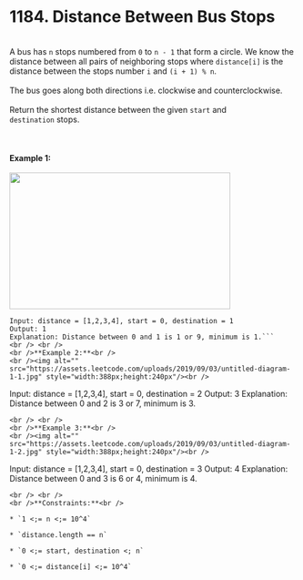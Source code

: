 # 1184. Distance Between Bus Stops

<br />A bus has `n` stops numbered from `0` to `n - 1` that form a circle. We know the distance between all pairs of neighboring stops where `distance[i]` is the distance between the stops number `i` and `(i + 1) % n`.<br />
<br />The bus goes along both directions i.e. clockwise and counterclockwise.<br />
<br />Return the shortest distance between the given `start` and `destination` stops.<br />
<br /> <br />
<br />**Example 1:**<br />
<br /><img alt="" src="https://assets.leetcode.com/uploads/2019/09/03/untitled-diagram-1.jpg" style="width:388px;height:240px"/><br />
```
Input: distance = [1,2,3,4], start = 0, destination = 1
Output: 1
Explanation: Distance between 0 and 1 is 1 or 9, minimum is 1.```
<br /> <br />
<br />**Example 2:**<br />
<br /><img alt="" src="https://assets.leetcode.com/uploads/2019/09/03/untitled-diagram-1-1.jpg" style="width:388px;height:240px"/><br />
```
Input: distance = [1,2,3,4], start = 0, destination = 2
Output: 3
Explanation: Distance between 0 and 2 is 3 or 7, minimum is 3.
```
<br /> <br />
<br />**Example 3:**<br />
<br /><img alt="" src="https://assets.leetcode.com/uploads/2019/09/03/untitled-diagram-1-2.jpg" style="width:388px;height:240px"/><br />
```
Input: distance = [1,2,3,4], start = 0, destination = 3
Output: 4
Explanation: Distance between 0 and 3 is 6 or 4, minimum is 4.
```
<br /> <br />
<br />**Constraints:**<br />

* `1 <;= n <;= 10^4`

* `distance.length == n`

* `0 <;= start, destination <; n`

* `0 <;= distance[i] <;= 10^4`